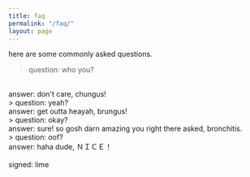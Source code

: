 ```yaml
---
title: faq
permalink: "/faq/"
layout: page
---
```


here are some commonly asked questions.
<br>
> question: who you?
<br>
answer: don't care, chungus!
<br>
> question: yeah?
<br>
answer: get outta heayah, brungus!
<br>
> question: okay?
<br>
answer: sure! so gosh darn amazing you right there asked, bronchitis.
<br>
> question: oof?
<br>
answer: haha dude, ＮＩＣＥ！
<br>
<br>
signed: lime
